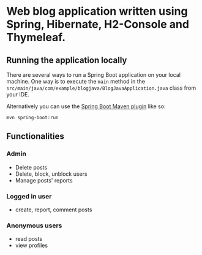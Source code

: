 # Web blog application written using Spring, Hibernate, H2-Console and Thymeleaf.


## Running the application locally

There are several ways to run a Spring Boot application on your local machine. One way is to execute the `main` method in the `src/main/java/com/example/blogjava/BlogJavaApplication.java` class from your IDE.

Alternatively you can use the [Spring Boot Maven plugin](https://docs.spring.io/spring-boot/docs/current/reference/html/build-tool-plugins-maven-plugin.html) like so:

```shell
mvn spring-boot:run
```

## Functionalities

### Admin
- Delete posts
- Delete, block, unblock users
- Manage posts' reports

### Logged in user
- create, report, comment posts

### Anonymous users
- read posts
- view profiles
